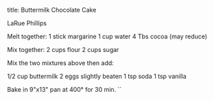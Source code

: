 title: Buttermilk Chocolate Cake

LaRue Phillips

Melt together:
1 stick margarine
1 cup water
4 Tbs cocoa (may reduce)

Mix together:
2 cups flour
2 cups sugar

Mix the two mixtures above then add:

1/2 cup buttermilk
2 eggs slightly beaten
1 tsp soda
1 tsp vanilla

Bake in  9"x13" pan at 400° for 30 min.
``
